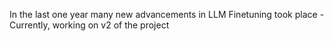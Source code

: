 In the last one year many new advancements in LLM Finetuning took place - Currently, working on v2 of the project
